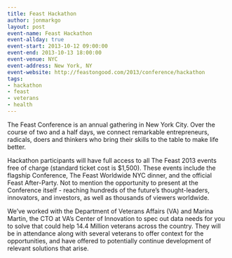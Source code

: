 ```yaml
---
title: Feast Hackathon
author: jonmarkgo
layout: post
event-name: Feast Hackathon
event-allday: true
event-start: 2013-10-12 09:00:00
event-end: 2013-10-13 18:00:00
event-venue: NYC
event-address: New York, NY
event-website: http://feastongood.com/2013/conference/hackathon
tags:
- hackathon
- feast
- veterans
- health
---
```


The Feast Conference is an annual gathering in New York City. Over the course of two and a half days, we connect remarkable entrepreneurs, radicals, doers and thinkers who bring their skills to the table to make life better.

Hackathon participants will have full access to all The Feast 2013 events free of charge (standard ticket cost is $1,500). These events include the flagship Conference, The Feast Worldwide NYC dinner, and the official Feast After-Party. Not to mention the opportunity to present at the Conference itself - reaching hundreds of the future’s thought-leaders, innovators, and investors, as well as thousands of viewers worldwide.

We’ve worked with the Department of Veterans Affairs (VA) and Marina Martin, the CTO at VA’s Center of Innovation to spec out data needs for you to solve that could help 14.4 Million veterans across the country. They will be in attendance along with several veterans to offer context for the opportunities, and have offered to potentially continue development of relevant solutions that arise.